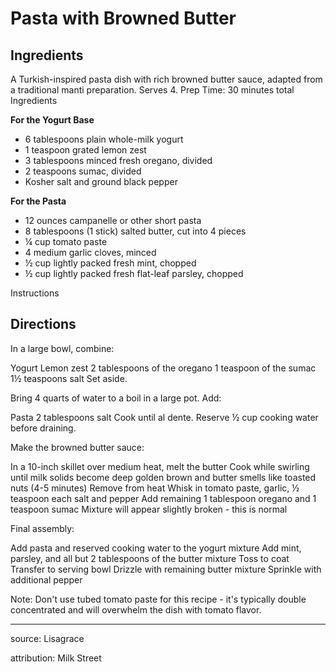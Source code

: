 # Pasta with Browned Butter

## Ingredients

A Turkish-inspired pasta dish with rich browned butter sauce, adapted from a traditional manti preparation. Serves 4.
Prep Time: 30 minutes total
Ingredients

**For the Yogurt Base**

- 6 tablespoons plain whole-milk yogurt
- 1 teaspoon grated lemon zest
- 3 tablespoons minced fresh oregano, divided
- 2 teaspoons sumac, divided
- Kosher salt and ground black pepper

**For the Pasta**

- 12 ounces campanelle or other short pasta
- 8 tablespoons (1 stick) salted butter, cut into 4 pieces
- ¼ cup tomato paste
- 4 medium garlic cloves, minced
- ½ cup lightly packed fresh mint, chopped
- ½ cup lightly packed fresh flat-leaf parsley, chopped

Instructions


## Directions

In a large bowl, combine:

Yogurt
Lemon zest
2 tablespoons of the oregano
1 teaspoon of the sumac
1½ teaspoons salt
Set aside.


Bring 4 quarts of water to a boil in a large pot. Add:

Pasta
2 tablespoons salt
Cook until al dente. Reserve ½ cup cooking water before draining.


Make the browned butter sauce:

In a 10-inch skillet over medium heat, melt the butter
Cook while swirling until milk solids become deep golden brown and butter smells like toasted nuts (4-5 minutes)
Remove from heat
Whisk in tomato paste, garlic, ½ teaspoon each salt and pepper
Add remaining 1 tablespoon oregano and 1 teaspoon sumac
Mixture will appear slightly broken - this is normal


Final assembly:

Add pasta and reserved cooking water to the yogurt mixture
Add mint, parsley, and all but 2 tablespoons of the butter mixture
Toss to coat
Transfer to serving bowl
Drizzle with remaining butter mixture
Sprinkle with additional pepper

Note: Don't use tubed tomato paste for this recipe - it's typically double concentrated and will overwhelm the dish with tomato flavor.

---

source: Lisagrace

attribution: Milk Street
